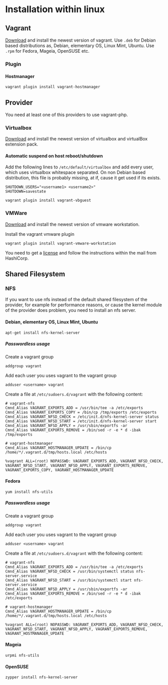 # Installation within linux

## Vagrant

[Download][1] and install the newest version of vagrant.
Use `.deb` for Debian based distributions as, Debian, elementary OS, Linux Mint, Ubuntu.
Use `.rpm` for Fedora, Mageia, OpenSUSE etc.

### Plugin

#### Hostmanager

```{.sh}
vagrant plugin install vagrant-hostmanager
```

## Provider

You need at least one of this providers to use vagrant-php.

### Virtualbox

[Download][2] and install the newest version of virtualbox and virtualBox extension pack.

#### Automatic suspend on host reboot/shutdown

Add the following lines to `/etc/default/virtualbox` and add every user, which uses virtualbox whitespace separated.
On non Debian based distribution, this file is probably missing, at if, cause it get used if its exists.

```{.sh}
SHUTDOWN_USERS="<username1> <username2>"
SHUTDOWN=savestate
```

```{.sh}
vagrant plugin install vagrant-vbguest
```

### VMWare

[Download][3] and install the newest version of vmware workstation.

Install the vagrant vmware plugin

```{.sh}
vagrant plugin install vagrant-vmware-workstation
```

You need to get a [license][4] and follow the instructions within the mail from HashiCorp.

## Shared Filesystem

### NFS

If you want to use nfs instead of the default shared filesystem of the provider, for example for performance reasons,
or cause the kernel module of the provider does problem, you need to install an nfs server.

#### Debian, elementary OS, Linux Mint, Ubuntu

```{.sh}
apt-get install nfs-kernel-server
```

##### Passwordless usage

Create a vagrant group

```{.sh}
addgroup vagrant
```

Add each user you uses vagrant to the vagrant group

```{.sh}
adduser <username> vagrant
```

Create a file at `/etc/sudoers.d/vagrant` with the following content:

```
# vagrant-nfs
Cmnd_Alias VAGRANT_EXPORTS_ADD = /usr/bin/tee -a /etc/exports
Cmnd_Alias VAGRANT_EXPORTS_COPY = /bin/cp /tmp/exports /etc/exports
Cmnd_Alias VAGRANT_NFSD_CHECK = /etc/init.d/nfs-kernel-server status
Cmnd_Alias VAGRANT_NFSD_START = /etc/init.d/nfs-kernel-server start
Cmnd_Alias VAGRANT_NFSD_APPLY = /usr/sbin/exportfs -ar
Cmnd_Alias VAGRANT_EXPORTS_REMOVE = /bin/sed -r -e * d -ibak /tmp/exports

# vagrant-hostmanager
Cmnd_Alias VAGRANT_HOSTMANAGER_UPDATE = /bin/cp /home/*/.vagrant.d/tmp/hosts.local /etc/hosts

%vagrant ALL=(root) NOPASSWD: VAGRANT_EXPORTS_ADD, VAGRANT_NFSD_CHECK, VAGRANT_NFSD_START, VAGRANT_NFSD_APPLY, VAGRANT_EXPORTS_REMOVE, VAGRANT_EXPORTS_COPY, VAGRANT_HOSTMANAGER_UPDATE
```

#### Fedora

```{.sh}
yum install nfs-utils
```

##### Passwordless usage

Create a vagrant group

```{.sh}
addgroup vagrant
```

Add each user you uses vagrant to the vagrant group

```{.sh}
adduser <username> vagrant
```

Create a file at `/etc/sudoers.d/vagrant` with the following content:

```
# vagrant-nfs
Cmnd_Alias VAGRANT_EXPORTS_ADD = /usr/bin/tee -a /etc/exports
Cmnd_Alias VAGRANT_NFSD_CHECK = /usr/bin/systemctl status nfs-server.service
Cmnd_Alias VAGRANT_NFSD_START = /usr/bin/systemctl start nfs-server.service
Cmnd_Alias VAGRANT_NFSD_APPLY = /usr/sbin/exportfs -ar
Cmnd_Alias VAGRANT_EXPORTS_REMOVE = /bin/sed -r -e * d -ibak /etc/exports

# vagrant-hostmanager
Cmnd_Alias VAGRANT_HOSTMANAGER_UPDATE = /bin/cp /home/*/.vagrant.d/tmp/hosts.local /etc/hosts

%vagrant ALL=(root) NOPASSWD: VAGRANT_EXPORTS_ADD, VAGRANT_NFSD_CHECK, VAGRANT_NFSD_START, VAGRANT_NFSD_APPLY, VAGRANT_EXPORTS_REMOVE, VAGRANT_HOSTMANAGER_UPDATE
```

#### Mageia

```{.sh}
urpmi nfs-utils
```

#### OpenSUSE

```{.sh}
zypper install nfs-kernel-server
```

[1]: https://www.vagrantup.com/downloads.html
[2]: https://www.virtualbox.org/wiki/Linux_Downloads
[3]: http://www.vmware.com/products/workstation
[4]: http://www.vagrantup.com/vmware
